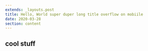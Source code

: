 ```yaml
---
extends: _layouts.post
title: Hello, World super duper long title overflow on mobiile
date: 2020-03-28
section: content
---
```


## cool stuff
